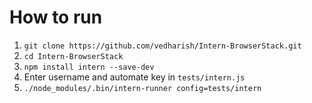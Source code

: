 How to run
===================

1. `git clone https://github.com/vedharish/Intern-BrowserStack.git`
2. `cd Intern-BrowserStack`
3. `npm install intern --save-dev`
4. Enter username and automate key in `tests/intern.js`
5. `./node_modules/.bin/intern-runner config=tests/intern`
